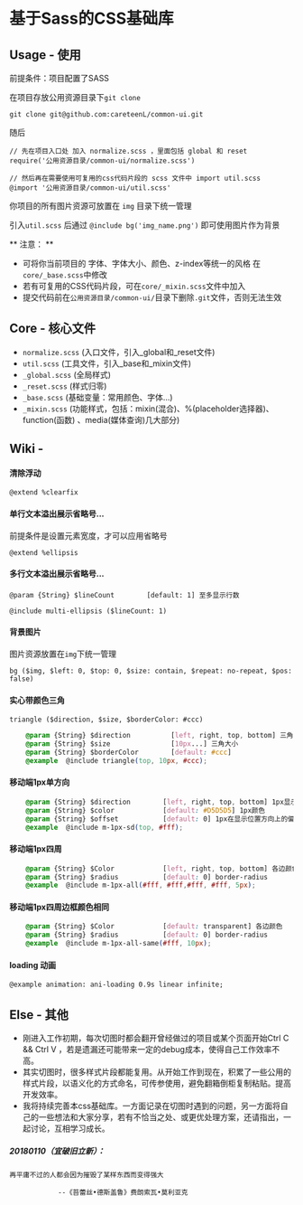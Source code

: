 # 基于Sass的CSS基础库

## Usage - 使用

前提条件：项目配置了SASS

在项目存放公用资源目录下`git clone`

```
git clone git@github.com:careteenL/common-ui.git
```
随后
```
// 先在项目入口处 加入 normalize.scss ，里面包括 global 和 reset
require('公用资源目录/common-ui/normalize.scss')

// 然后再在需要使用可复用的css代码片段的 scss 文件中 import util.scss
@import '公用资源目录/common-ui/util.scss'

```
你项目的所有图片资源可放置在 `img` 目录下统一管理

引入`util.scss` 后通过 `@include bg('img_name.png')` 即可使用图片作为背景

** 注意： **

- 可将你当前项目的 字体、字体大小、颜色、z-index等统一的风格 在`core/_base.scss`中修改
- 若有可复用的CSS代码片段，可在`core/_mixin.scss`文件中加入
- 提交代码前在`公用资源目录/common-ui/`目录下删除`.git`文件，否则无法生效

## Core - 核心文件

- `normalize.scss`      (入口文件，引入_global和_reset文件)
- `util.scss`           (工具文件，引入_base和_mixin文件)
- `_global.scss`        (全局样式)
- `_reset.scss`         (样式归零)
- `_base.scss`          (基础变量：常用颜色、字体...)
- `_mixin.scss`         (功能样式，包括：mixin(混合)、%(placeholder选择器)、function(函数) 、media(媒体查询)几大部分)

## Wiki -

#### 清除浮动

`@extend %clearfix`

#### 单行文本溢出展示省略号...

前提条件是设置元素宽度，才可以应用省略号

`@extend %ellipsis`

#### 多行文本溢出展示省略号...

`@param {String} $lineCount        [default: 1] 至多显示行数`

`@include multi-ellipsis ($lineCount: 1)`

#### 背景图片

图片资源放置在`img`下统一管理

`bg ($img, $left: 0, $top: 0, $size: contain, $repeat: no-repeat, $pos: false)`

#### 实心带颜色三角

`triangle ($direction, $size, $borderColor: #ccc)`

```css
    @param {String} $direction          [left, right, top, bottom] 三角尖朝向
    @param {String} $size               [10px...] 三角大小
    @param {String} $borderColor        [default: #ccc]
    @example  @include triangle(top, 10px, #ccc);
```

#### 移动端1px单方向

```css
    @param {String} $direction        [left, right, top, bottom] 1px显示的位置方向
    @param {String} $color            [default: #D5D5D5] 1px颜色
    @param {String} $offset           [default: 0] 1px在显示位置方向上的偏移量,设置50%时可实现1px居中
    @example  @include m-1px-sd(top, #fff);
```

#### 移动端1px四周

```css
    @param {String} $Color            [left, right, top, bottom] 各边颜色
    @param {String} $radius           [default: 0] border-radius
    @example  @include m-1px-all(#fff, #fff,#fff, #fff, 5px);
```

#### 移动端1px四周边框颜色相同

```css
    @param {String} $Color            [default: transparent] 各边颜色
    @param {String} $radius           [default: 0] border-radius
    @example  @include m-1px-all-same(#fff, 10px);
```

#### loading 动画

`@example animation: ani-loading 0.9s linear infinite;`


## Else - 其他
- 刚进入工作初期，每次切图时都会翻开曾经做过的项目或某个页面开始Ctrl C && Ctrl V ，若是遗漏还可能带来一定的debug成本，使得自己工作效率不高。
- 其实切图时，很多样式片段都能复用。从开始工作到现在，积累了一些公用的样式片段，以语义化的方式命名，可传参使用，避免翻箱倒柜复制粘贴。提高开发效率。
- 我将持续完善本css基础库。一方面记录在切图时遇到的问题，另一方面将自己的一些想法和大家分享，若有不恰当之处、或更优处理方案，还请指出，一起讨论，互相学习成长。

##### 20180110（宜破旧立新）：
```
再平庸不过的人都会因为摧毁了某样东西而变得强大

            --《苔蕾丝•德斯盖鲁》费朗索瓦•莫利亚克
```
